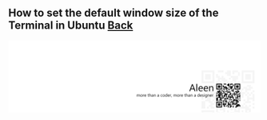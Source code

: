 ## How to set the default window size of the Terminal in Ubuntu [Back](./qa.md)



<a href="http://aleen42.github.io/" target="_blank" ><img src="./../pic/tail.gif"></a>
